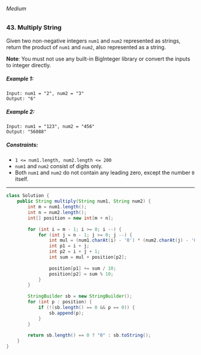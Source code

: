 ###### Medium

### 43. Multiply String

Given two non-negative integers `num1` and `num2` represented as strings, return the product of `num1` and `num2`, also represented as a string.

**Note**: You must not use any built-in BigInteger library or convert the inputs to integer directly.

 

##### Example 1:
```
Input: num1 = "2", num2 = "3"
Output: "6"
```
##### Example 2:
```
Input: num1 = "123", num2 = "456"
Output: "56088"
``` 

##### Constraints:

- `1 <= num1.length, num2.length <= 200`
- `num1` and `num2` consist of digits only.
- Both `num1` and `num2` do not contain any leading zero, except the number `0` itself.

***

```java
class Solution {
    public String multiply(String num1, String num2) {
        int m = num1.length();
        int n = num2.length();
        int[] position = new int[m + n];
        
        for (int i = m - 1; i >= 0; i --) {
            for (int j = n - 1; j >= 0; j --) {
                int mul = (num1.charAt(i) - '0') * (num2.charAt(j) - '0');
                int p1 = i + j;
                int p2 = i + j + 1;
                int sum = mul + position[p2];
                
                position[p1] += sum / 10;
                position[p2] = sum % 10;
            }
        }
        
        StringBuilder sb = new StringBuilder();
        for (int p : position) {
            if (!(sb.length() == 0 && p == 0)) {
                sb.append(p);
            }
        }
        
        return sb.length() == 0 ? "0" : sb.toString();
    }
}
```
